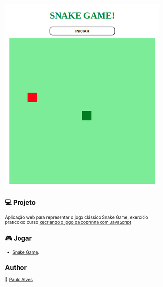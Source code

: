 <p align="center">
  <img src="https://github.com/PauloAlves8039/snake-game-javascript/blob/master/assets/img/screenshot.png" alt="Snake Game">
</p>

## :computer: Projeto
Aplicação web para representar o jogo clássico Snake Game, exercício prático do curso 
[Recriando o jogo da cobrinha com JavaScript](https://digitalinnovation.one/projetos/recriando-o-jogo-da-cobrinha-com-javascript/?ref=lp&hidden_text&source=/skills/javascript&)

## :video_game: Jogar
- [Snake Game](https://pauloalves8039.github.io/snake-game-javascript/).

## Author
:boy: [Paulo Alves](https://github.com/PauloAlves8039)
